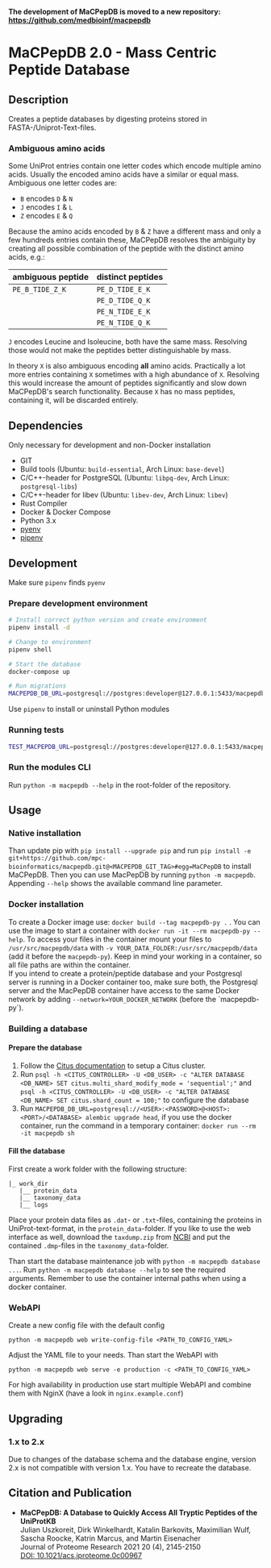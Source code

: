 **The development of MaCPepDB is moved to a new repository: https://github.com/medbioinf/macpepdb**

# MaCPepDB 2.0 - Mass Centric Peptide Database

## Description
Creates a peptide databases by digesting proteins stored in FASTA-/Uniprot-Text-files.

### Ambiguous amino acids
Some UniProt entries contain one letter codes which encode multiple amino acids. Usually the encoded amino acids
have a similar or equal mass. Ambiguous one letter codes are:

* `B` encodes `D` & `N`
* `J` encodes `I` & `L`
* `Z` encodes `E` & `Q`

Because the amino acids encoded by `B` & `Z` have a different mass and only a few hundreds entries contain these, MaCPepDB resolves the ambiguity by creating all possible combination of the peptide with the distinct amino acids, e.g.:   

| ambiguous peptide | distinct peptides |
| --- | --- |
| `PE_B_TIDE_Z_K` | `PE_D_TIDE_E_K` |
|                 | `PE_D_TIDE_Q_K` |
|                 | `PE_N_TIDE_E_K` |
|                 | `PE_N_TIDE_Q_K` |

`J` encodes Leucine and Isoleucine, both have the same mass. Resolving those would not make the peptides better distinguishable by mass.

In theory `X` is also ambiguous encoding **all** amino acids. Practically a lot more entries containing `X` sometimes with a high abundance of `X`. Resolving this would increase the amount of peptides significantly and slow down MaCPepDB's search functionality. Because `X` has no mass peptides, containing it, will be discarded entirely.


## Dependencies
Only necessary for development and non-Docker installation
* GIT
* Build tools (Ubuntu: `build-essential`, Arch Linux: `base-devel`)
* C/C++-header for PostgreSQL (Ubuntu: `libpq-dev`, Arch Linux: `postgresql-libs`)
* C/C++-header for libev (Ubuntu: `libev-dev`, Arch Linux: `libev`)
* Rust Compiler
* Docker & Docker Compose
* Python 3.x
* [pyenv](https://github.com/pyenv/pyenv)
* [pipenv](https://pipenv.pypa.io/en/latest/)

## Development
Make sure `pipenv` finds `pyenv` 
### Prepare development environment
```bash
# Install correct python version and create environment
pipenv install -d

# Change to environment
pipenv shell

# Start the database
docker-compose up

# Run migrations
MACPEPDB_DB_URL=postgresql://postgres:developer@127.0.0.1:5433/macpepdb_dev pipenv run db-migrate
```

Use `pipenv` to install or uninstall Python modules

### Running tests
```bash
TEST_MACPEPDB_URL=postgresql://postgres:developer@127.0.0.1:5433/macpepdb_dev pipenv run tests
```
### Run the modules CLI
Run `python -m macpepdb --help` in the root-folder of the repository.

## Usage

### Native installation
Than update pip with `pip install --upgrade pip` and run `pip install -e git+https://github.com/mpc-bioinformatics/macpepdb.git@<MACPEPDB_GIT_TAG>#egg=MaCPepDB` to install MaCPepDB.
Then you can use MacPepDB by running `python -m macpepdb`. 
Appending `--help` shows the available command line parameter.

### Docker installation
To create a Docker image use: `docker build --tag macpepdb-py .` . You can use the image to start a container with
`docker run -it --rm macpepdb-py --help`.
To access your files in the container mount your files to `/usr/src/macpepdb/data` with `-v YOUR_DATA_FOLDER:/usr/src/macpepdb/data` (add it before the `macpepdb-py`). Keep in mind your working in a container, so all file paths are within the container.   
If you intend to create a protein/peptide database and your Postgresql server is running in a Docker container too, make sure both, the  Postgresql server and the MacPepDB container have access to the same Docker network by adding `--network=YOUR_DOCKER_NETWORK` (before the ´macpepdb-py´).

### Building a database
#### Prepare the database
1. Follow the [Citus documentation](http://docs.citusdata.com/en/v10.0/installation/multi_node.html) to setup a Citus cluster.
2. Run `psql -h <CITUS_CONTROLLER> -U <DB_USER> -c "ALTER DATABASE <DB_NAME> SET citus.multi_shard_modify_mode = 'sequential';"` and `psql -h <CITUS_CONTROLLER> -U <DB_USER> -c "ALTER DATABASE <DB_NAME> SET citus.shard_count = 100;"` to configure the database
4. Run `MACPEPDB_DB_URL=postgresql://<USER>:<PASSWORD>@<HOST>:<PORT>/<DATABASE> alembic upgrade head`, if you use the docker container, run the command in a temporary container: `docker run --rm -it macpepdb sh`

#### Fill the database
First create a work folder with the following structure:
```
|_ work_dir
   |__ protein_data
   |__ taxonomy_data
   |__ logs
```
Place your protein data files as `.dat`- or `.txt`-files, containing the proteins in UniProt-text-format, in the `protein_data`-folder.
If you like to use the web interface as well, download the `taxdump.zip` from [NCBI](https://ftp.ncbi.nih.gov/pub/taxonomy/) and put the contained `.dmp`-files in the `taxonomy_data`-folder.

Than start the database maintenance job with `python -m macpepdb database ...`. Run `python -m macpepdb database --help` to see the required arguments. Remember to use the container internal paths when using a docker container.

### WebAPI
Create a new config file with the default config
```
python -m macpepdb web write-config-file <PATH_TO_CONFIG_YAML>
```
Adjust the YAML file to your needs. Than start the WebAPI with
```
python -m macpepdb web serve -e production -c <PATH_TO_CONFIG_YAML>
```
For high availability in production use start multiple WebAPI and combine them with NginX (have a look in `nginx.example.conf`)

## Upgrading 
### 1.x to 2.x
Due to changes of the database schema and the database engine, version 2.x is not compatible with version 1.x. You have to recreate the database.

## Citation and Publication
* **MaCPepDB: A Database to Quickly Access All Tryptic Peptides of the UniProtKB**   
    Julian Uszkoreit, Dirk Winkelhardt, Katalin Barkovits, Maximilian Wulf, Sascha Roocke, Katrin Marcus, and Martin Eisenacher   
    Journal of Proteome Research 2021 20 (4), 2145-2150   
    [DOI: 10.1021/acs.jproteome.0c00967](https://doi.org/10.1021/acs.jproteome.0c00967)